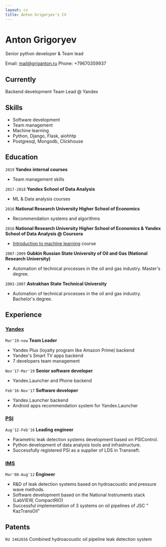 ```yaml
---
layout: cv
title: Anton Grigoryev's CV
---
```

# Anton Grigoryev 
Senior python developer & Team lead

<div id="webaddress">
Email: <a href="mail@griganton.ru">mail@griganton.ru</a>
Phone: +79670359937
</div>


## Currently

Backend development Team Lead @ Yandex

## Skills
- Software development
- Team management
- Machine learning 
- Python, Django, Flask, aiohhtp
- Postgresql, Mongodb, Clickhouse 

## Education
`2019`
__Yandex internal courses__
- Team management skills

`2017-2018`
__Yandex School of Data Analysis__
- ML & Data analysis courses

`2016`
__National Research University Higher School of Economics__
- Recommendation systems and algorithms 

`2016`
__National Research University Higher School of Economics & Yandex School of Data Analysis @ Coursera__
- [Introduction to machine learning](https://www.coursera.org/account/accomplishments/verify/GF6KHCFXZMQ2) course

`2007-2009`
__Gubkin Russian State University of Oil and Gas (National Research University)__
- Automation of technical processes in the oil and gas industry. Master's degree.

`2003-2007`
__Astrakhan State Technical University__
- Automation of technical processes in the oil and gas industry. Bachelor's degree.

## Experience

### [Yandex](https://www.yandex.com)
`Mar'19-now`
__Team Leader__
- Yandex Plus (loyalty program like Amazon Prime) backend
- Yandex's Smart TV apps backend
- 7 developers team management

`Nov'17-Mar'19`
__Senior software developer__
- Yandex.Launcher and Phone backend

`Feb'16-Nov'17`
__Software developer__
- Yandex.Launcher backend
- Android apps recommendation system for Yandex.Launcher

### [PSI](https://www.psi.de)
`Aug'12-Feb'16`
__Leading engineer__
- Parametric leak detection systems development based on PSIControl.
- Python development of data analysis tools and infrastructure.
- Successfully registered PSI as a supplier of LDS in Transneft.

### [IMS](http://www.imsholding.ru/)
`Mar'08-Aug'12`
__Engineer__
- R&D of leak detection systems based on hydroacoustic and pressure wave methods.
- Software development based on the National Instruments stack (LabVIEW, CompactRIO)
- Successful implementation of 3 systems on oil pipelines of JSC " KazTransOil"

## Patents
`RU 2462656`
Combined hydroacoustic oil pipeline leak detection system


<!-- ### Footer
Last updated: Oct 2019 
-->


